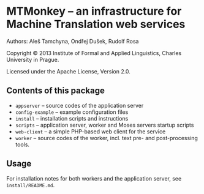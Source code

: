 
MTMonkey – an infrastructure for Machine Translation web services
=================================================================

Authors: Aleš Tamchyna, Ondřej Dušek, Rudolf Rosa

Copyright © 2013 Institute of Formal and Applied Linguistics,
   Charles University in Prague.

Licensed under the Apache License, Version 2.0.


Contents of this package
------------------------

* `appserver` – source codes of the application server
* `config-example` – example configuration files
* `install` – installation scripts and instructions
* `scripts` – application server, worker and Moses servers startup scripts
* `web-client` – a simple PHP-based web client for the service
* `worker` – source codes of the worker, incl. text pre- and post-processing
             tools.

Usage
-----

For installation notes for both workers and the application
server, see `install/README.md`.

